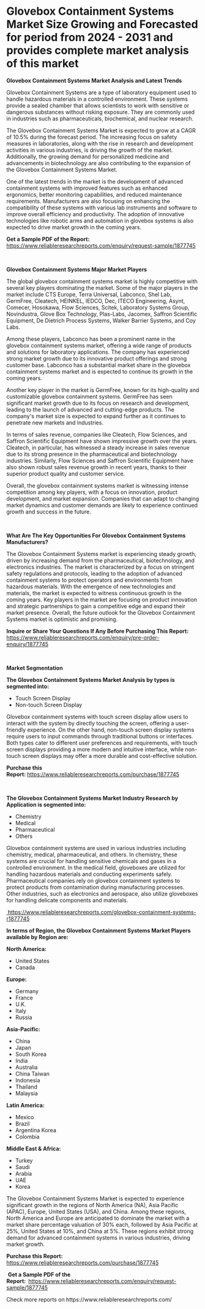 <p><h1>Glovebox Containment Systems Market Size Growing and Forecasted for period from 2024 - 2031 and provides complete market analysis of this market</h1></p><p><strong>Glovebox Containment Systems Market Analysis and Latest Trends</strong></p>
<p><p>Glovebox Containment Systems are a type of laboratory equipment used to handle hazardous materials in a controlled environment. These systems provide a sealed chamber that allows scientists to work with sensitive or dangerous substances without risking exposure. They are commonly used in industries such as pharmaceuticals, biochemical, and nuclear research.</p><p>The Glovebox Containment Systems Market is expected to grow at a CAGR of 10.5% during the forecast period. The increasing focus on safety measures in laboratories, along with the rise in research and development activities in various industries, is driving the growth of the market. Additionally, the growing demand for personalized medicine and advancements in biotechnology are also contributing to the expansion of the Glovebox Containment Systems Market.</p><p>One of the latest trends in the market is the development of advanced containment systems with improved features such as enhanced ergonomics, better monitoring capabilities, and reduced maintenance requirements. Manufacturers are also focusing on enhancing the compatibility of these systems with various lab instruments and software to improve overall efficiency and productivity. The adoption of innovative technologies like robotic arms and automation in glovebox systems is also expected to drive market growth in the coming years.</p></p>
<p><strong>Get a Sample PDF of the Report:&nbsp;</strong> <a href="https://www.reliableresearchreports.com/enquiry/request-sample/1877745">https://www.reliableresearchreports.com/enquiry/request-sample/1877745</a></p>
<p>&nbsp;</p>
<p><strong>Glovebox Containment Systems Major Market Players</strong></p>
<p><p>The global glovebox containment systems market is highly competitive with several key players dominating the market. Some of the major players in the market include CTS Europe, Terra Universal, Labconco, Shel Lab, GermFree, Cleatech, HEINKEL, IEDCO, Dec, ITECO Engineering, Asynt, Comecer, Hosokawa, Flow Sciences, Scitek, Laboratory Systems Group, Novindustra, Glove Box Technology, Plas-Labs, Jacomex, Saffron Scientific Equipment, De Dietrich Process Systems, Walker Barrier Systems, and Coy Labs.</p><p>Among these players, Labconco has been a prominent name in the glovebox containment systems market, offering a wide range of products and solutions for laboratory applications. The company has experienced strong market growth due to its innovative product offerings and strong customer base. Labconco has a substantial market share in the glovebox containment systems market and is expected to continue its growth in the coming years.</p><p>Another key player in the market is GermFree, known for its high-quality and customizable glovebox containment systems. GermFree has seen significant market growth due to its focus on research and development, leading to the launch of advanced and cutting-edge products. The company's market size is expected to expand further as it continues to penetrate new markets and industries.</p><p>In terms of sales revenue, companies like Cleatech, Flow Sciences, and Saffron Scientific Equipment have shown impressive growth over the years. Cleatech, in particular, has witnessed a steady increase in sales revenue due to its strong presence in the pharmaceutical and biotechnology industries. Similarly, Flow Sciences and Saffron Scientific Equipment have also shown robust sales revenue growth in recent years, thanks to their superior product quality and customer service.</p><p>Overall, the glovebox containment systems market is witnessing intense competition among key players, with a focus on innovation, product development, and market expansion. Companies that can adapt to changing market dynamics and customer demands are likely to experience continued growth and success in the future.</p></p>
<p>&nbsp;</p>
<p><strong>What Are The Key Opportunities For Glovebox Containment Systems Manufacturers?</strong></p>
<p><p>The Glovebox Containment Systems market is experiencing steady growth, driven by increasing demand from the pharmaceutical, biotechnology, and electronics industries. The market is characterized by a focus on stringent safety regulations and protocols, leading to the adoption of advanced containment systems to protect operators and environments from hazardous materials. With the emergence of new technologies and materials, the market is expected to witness continuous growth in the coming years. Key players in the market are focusing on product innovation and strategic partnerships to gain a competitive edge and expand their market presence. Overall, the future outlook for the Glovebox Containment Systems market is optimistic and promising.</p></p>
<p><strong>Inquire or Share Your Questions If Any Before Purchasing This Report:</strong> <a href="https://www.reliableresearchreports.com/enquiry/pre-order-enquiry/1877745">https://www.reliableresearchreports.com/enquiry/pre-order-enquiry/1877745</a></p>
<p>&nbsp;</p>
<p><strong>Market Segmentation</strong></p>
<p><strong>The Glovebox Containment Systems Market Analysis by types is segmented into:</strong></p>
<p><ul><li>Touch Screen Display</li><li>Non-touch Screen Display</li></ul></p>
<p><p>Glovebox containment systems with touch screen display allow users to interact with the system by directly touching the screen, offering a user-friendly experience. On the other hand, non-touch screen display systems require users to input commands through traditional buttons or interfaces. Both types cater to different user preferences and requirements, with touch screen displays providing a more modern and intuitive interface, while non-touch screen displays may offer a more durable and cost-effective solution.</p></p>
<p><strong>Purchase this Report:&nbsp;</strong><a href="https://www.reliableresearchreports.com/purchase/1877745">https://www.reliableresearchreports.com/purchase/1877745</a></p>
<p>&nbsp;</p>
<p><strong>The Glovebox Containment Systems Market Industry Research by Application is segmented into:</strong></p>
<p><ul><li>Chemistry</li><li>Medical</li><li>Pharmaceutical</li><li>Others</li></ul></p>
<p><p>Glovebox containment systems are used in various industries including chemistry, medical, pharmaceutical, and others. In chemistry, these systems are crucial for handling sensitive chemicals and gases in a controlled environment. In the medical field, gloveboxes are utilized for handling hazardous materials and conducting experiments safely. Pharmaceutical companies rely on glovebox containment systems to protect products from contamination during manufacturing processes. Other industries, such as electronics and aerospace, also utilize gloveboxes for handling delicate components and materials.</p></p>
<p><a href="https://www.reliableresearchreports.com/glovebox-containment-systems-r1877745">&nbsp;https://www.reliableresearchreports.com/glovebox-containment-systems-r1877745</a></p>
<p><strong>In terms of Region, the Glovebox Containment Systems Market Players available by Region are:</strong></p>
<p>
    <p> <strong> North America: </strong>
        <ul>
            <li>United States</li>
            <li>Canada</li>
        </ul>
        </p> 
    <p> <strong> Europe: </strong>
        <ul>
            <li>Germany</li>
            <li>France</li>
            <li>U.K.</li>
            <li>Italy</li>
            <li>Russia</li>
        </ul>
        </p> 
    <p> <strong> Asia-Pacific: </strong>
        <ul>
            <li>China</li>
            <li>Japan</li>
            <li>South Korea</li>
            <li>India</li>
            <li>Australia</li>
            <li>China Taiwan</li>
            <li>Indonesia</li>
            <li>Thailand</li>
            <li>Malaysia</li>
        </ul>
        </p> 
    <p> <strong> Latin America: </strong>
        <ul>
            <li>Mexico</li>
            <li>Brazil</li>
            <li>Argentina Korea</li>
            <li>Colombia</li>
        </ul>
        </p> 
    <p> <strong> Middle East & Africa: </strong>
        <ul>
            <li>Turkey</li>
            <li>Saudi</li>
            <li>Arabia</li>
            <li>UAE</li>
            <li>Korea</li>
        </ul>
    </p>
    </p>
<p><p>The Glovebox Containment Systems Market is expected to experience significant growth in the regions of North America (NA), Asia Pacific (APAC), Europe, United States (USA), and China. Among these regions, North America and Europe are anticipated to dominate the market with a market share percentage valuation of 30% each, followed by Asia Pacific at 25%, United States at 10%, and China at 5%. These regions exhibit strong demand for advanced containment systems in various industries, driving market growth.</p></p>
<p><strong>Purchase this Report: </strong><a href="https://www.reliableresearchreports.com/purchase/1877745">https://www.reliableresearchreports.com/purchase/1877745</a></p>
<p>&nbsp;<strong>Get a Sample PDF of the Report:&nbsp;&nbsp;</strong><a href="https://www.reliableresearchreports.com/enquiry/request-sample/1877745">https://www.reliableresearchreports.com/enquiry/request-sample/1877745</a></p>
<p><strong></strong></p>
<p>Check more reports on https://www.reliableresearchreports.com/</p>